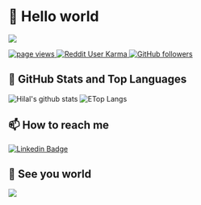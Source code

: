 # 💬 Hello world 

![](https://media.giphy.com/media/xTiTny5Iu35uW0Jl9C/giphy.gif)
<p align="left">
  <a href="https://github.com/hilaldkmn/">
    <img src="https://komarev.com/ghpvc/?username=hilaldkmn" alt="page views" />
  </a>
  <a href="">
    <img alt="Reddit User Karma" src="https://visitor-badge.laobi.icu/badge?page_id=hilaldkmn.hilaldkmn">
  </a>
  <a href="https://github.com/hilaldkmn?tab=followers">
    <img alt="GitHub followers" src="https://img.shields.io/github/followers/hilaldkmn?color=green&logo=github">
  </a>
</p>

## 📌 GitHub Stats and Top Languages

<p float="center">
  <img  src="https://github-readme-stats.vercel.app/api?username=hilaldkmn&show_icons=true&count_private=true&hide=contribs,issues" alt="Hilal's github stats" />
  <img  src="https://github-readme-stats.vercel.app/api/top-langs/?username=hilaldkmn&layout=compact&hide=html,css" alt="ETop Langs" />
</p>


## 📫 How to reach me

[![Linkedin Badge](https://img.shields.io/badge/hilaldkmn-follow%20on%20linkedin-blue?style=for-the-badge&logo=linkedin)](https://www.linkedin.com/in/hilal-dikman-b1376b162/)



## 👋 See you world

![](https://media.giphy.com/media/7DzlajZNY5D0I/giphy.gif)

<!--
**hilaldkmn/hilaldkmn** is a ✨ _special_ ✨ repository because its `README.md` (this file) appears on your GitHub profile.

Here are some ideas to get you started:

- 🔭 I’m currently working on ...
- 🌱 I’m currently learning ...
- 👯 I’m looking to collaborate on ...
- 🤔 I’m looking for help with ...
- 💬 Ask me about ...
- 📫 How to reach me: ...
- 😄 Pronouns: ...
- ⚡ Fun fact: ...
-->
